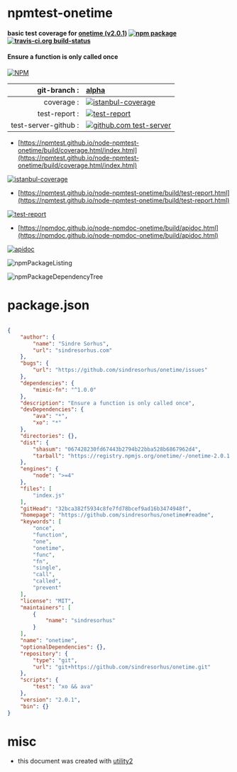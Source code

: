# npmtest-onetime

#### basic test coverage for  [onetime (v2.0.1)](https://github.com/sindresorhus/onetime#readme)  [![npm package](https://img.shields.io/npm/v/npmtest-onetime.svg?style=flat-square)](https://www.npmjs.org/package/npmtest-onetime) [![travis-ci.org build-status](https://api.travis-ci.org/npmtest/node-npmtest-onetime.svg)](https://travis-ci.org/npmtest/node-npmtest-onetime)

#### Ensure a function is only called once

[![NPM](https://nodei.co/npm/onetime.png?downloads=true&downloadRank=true&stars=true)](https://www.npmjs.com/package/onetime)

| git-branch : | [alpha](https://github.com/npmtest/node-npmtest-onetime/tree/alpha)|
|--:|:--|
| coverage : | [![istanbul-coverage](https://npmtest.github.io/node-npmtest-onetime/build/coverage.badge.svg)](https://npmtest.github.io/node-npmtest-onetime/build/coverage.html/index.html)|
| test-report : | [![test-report](https://npmtest.github.io/node-npmtest-onetime/build/test-report.badge.svg)](https://npmtest.github.io/node-npmtest-onetime/build/test-report.html)|
| test-server-github : | [![github.com test-server](https://npmtest.github.io/node-npmtest-onetime/GitHub-Mark-32px.png)](https://npmtest.github.io/node-npmtest-onetime/build/app/index.html) | | build-artifacts : | [![build-artifacts](https://npmtest.github.io/node-npmtest-onetime/glyphicons_144_folder_open.png)](https://github.com/npmtest/node-npmtest-onetime/tree/gh-pages/build)|

- [https://npmtest.github.io/node-npmtest-onetime/build/coverage.html/index.html](https://npmtest.github.io/node-npmtest-onetime/build/coverage.html/index.html)

[![istanbul-coverage](https://npmtest.github.io/node-npmtest-onetime/build/screenCapture.buildCi.browser.%252Ftmp%252Fbuild%252Fcoverage.lib.html.png)](https://npmtest.github.io/node-npmtest-onetime/build/coverage.html/index.html)

- [https://npmtest.github.io/node-npmtest-onetime/build/test-report.html](https://npmtest.github.io/node-npmtest-onetime/build/test-report.html)

[![test-report](https://npmtest.github.io/node-npmtest-onetime/build/screenCapture.buildCi.browser.%252Ftmp%252Fbuild%252Ftest-report.html.png)](https://npmtest.github.io/node-npmtest-onetime/build/test-report.html)

- [https://npmdoc.github.io/node-npmdoc-onetime/build/apidoc.html](https://npmdoc.github.io/node-npmdoc-onetime/build/apidoc.html)

[![apidoc](https://npmdoc.github.io/node-npmdoc-onetime/build/screenCapture.buildCi.browser.%252Ftmp%252Fbuild%252Fapidoc.html.png)](https://npmdoc.github.io/node-npmdoc-onetime/build/apidoc.html)

![npmPackageListing](https://npmtest.github.io/node-npmtest-onetime/build/screenCapture.npmPackageListing.svg)

![npmPackageDependencyTree](https://npmtest.github.io/node-npmtest-onetime/build/screenCapture.npmPackageDependencyTree.svg)



# package.json

```json

{
    "author": {
        "name": "Sindre Sorhus",
        "url": "sindresorhus.com"
    },
    "bugs": {
        "url": "https://github.com/sindresorhus/onetime/issues"
    },
    "dependencies": {
        "mimic-fn": "^1.0.0"
    },
    "description": "Ensure a function is only called once",
    "devDependencies": {
        "ava": "*",
        "xo": "*"
    },
    "directories": {},
    "dist": {
        "shasum": "067428230fd67443b2794b22bba528b6867962d4",
        "tarball": "https://registry.npmjs.org/onetime/-/onetime-2.0.1.tgz"
    },
    "engines": {
        "node": ">=4"
    },
    "files": [
        "index.js"
    ],
    "gitHead": "32bca382f5934c8fe7fd78bcef9ad16b3474948f",
    "homepage": "https://github.com/sindresorhus/onetime#readme",
    "keywords": [
        "once",
        "function",
        "one",
        "onetime",
        "func",
        "fn",
        "single",
        "call",
        "called",
        "prevent"
    ],
    "license": "MIT",
    "maintainers": [
        {
            "name": "sindresorhus"
        }
    ],
    "name": "onetime",
    "optionalDependencies": {},
    "repository": {
        "type": "git",
        "url": "git+https://github.com/sindresorhus/onetime.git"
    },
    "scripts": {
        "test": "xo && ava"
    },
    "version": "2.0.1",
    "bin": {}
}
```



# misc
- this document was created with [utility2](https://github.com/kaizhu256/node-utility2)
